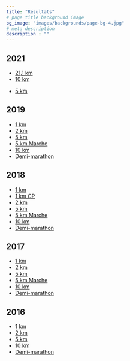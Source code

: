 ```yaml
---
title: "Résultats"
# page title background image
bg_image: "images/backgrounds/page-bg-4.jpg"
# meta description
description : ""
---
```


## 2021

- [21,1 km](https://www.sportstats.ca/display-results.xhtml?raceid=113548)
- [10 km](https://www.sportstats.ca/display-results.xhtml?raceid=113549)
<!-- - [5 km athlétique / racewalk](https://www.sportstats.ca/display-results.xhtml?raceid=113551) -->
- [5 km](https://www.sportstats.ca/display-results.xhtml?raceid=113550)

<h2>2019</h2>

<ul class="results">
    <li><a href="https://www.sportstats.ca/display-results.xhtml?raceid=105456" target="_blank">1&nbsp;km</a></li>
    <li><a href="https://www.sportstats.ca/display-results.xhtml?raceid=105455" target="_blank">2&nbsp;km</a></li>
    <li><a href="https://www.sportstats.ca/display-results.xhtml?raceid=105454" target="_blank">5&nbsp;km</a></li>
    <li><a href="https://www.sportstats.ca/display-results.xhtml?raceid=105457" target="_blank">5&nbsp;km Marche</a></li>
    <li><a href="https://www.sportstats.ca/display-results.xhtml?raceid=105453" target="_blank">10&nbsp;km</a></li>
    <li><a href="https://www.sportstats.ca/display-results.xhtml?raceid=105452" target="_blank">Demi-marathon</a></li>
</ul>

<h2>2018</h2>

<ul class="results">
    <li><a href="https://www.sportstats.ca/display-results.xhtml?raceid=94627" target="_blank">1&nbsp;km</a></li>
    <li><a href=" https://www.sportstats.ca/display-results.xhtml?raceid=97990" target="_blank">1&nbsp;km CP</a></li>
    <li><a href="https://www.sportstats.ca/display-results.xhtml?raceid=94626" target="_blank">2&nbsp;km</a></li>
    <li><a href="https://www.sportstats.ca/display-results.xhtml?raceid=94625" target="_blank">5&nbsp;km</a></li>
    <li><a href="https://www.sportstats.ca/display-results.xhtml?raceid=94628" target="_blank">5&nbsp;km Marche</a></li>
    <li><a href="https://www.sportstats.ca/display-results.xhtml?raceid=94624" target="_blank">10&nbsp;km</a></li>
    <li><a href="https://www.sportstats.ca/display-results.xhtml?raceid=94623" target="_blank">Demi-marathon</a></li>
</ul>

<h2>2017</h2>

<ul class="results">
    <li><a href="https://www.sportstats.ca/display-results.xhtml?raceid=42173" target="_blank">1&nbsp;km</a></li>
    <li><a href="https://www.sportstats.ca/display-results.xhtml?raceid=42172" target="_blank">2&nbsp;km</a></li>
    <li><a href="https://www.sportstats.ca/display-results.xhtml?raceid=42171" target="_blank">5&nbsp;km</a></li>
    <li><a href="https://www.sportstats.ca/display-results.xhtml?raceid=47303" target="_blank">5&nbsp;km Marche</a></li>
    <li><a href="https://www.sportstats.ca/display-results.xhtml?raceid=42170" target="_blank">10&nbsp;km</a></li>
    <li><a href="https://www.sportstats.ca/display-results.xhtml?raceid=42169" target="_blank">Demi-marathon</a></li>
</ul>

<h2>2016</h2>

<ul class="results">
    <li><a href="https://www.sportstats.ca/display-results.xhtml?raceid=41308" target="_blank">1&nbsp;km</a></li>
    <li><a href="https://www.sportstats.ca/display-results.xhtml?raceid=41306" target="_blank">2&nbsp;km</a></li>
    <li><a href="https://www.sportstats.ca/display-results.xhtml?raceid=41305" target="_blank">5&nbsp;km</a></li>
    <li><a href="https://www.sportstats.ca/display-results.xhtml?raceid=41304" target="_blank">10&nbsp;km</a></li>
    <li><a href="https://www.sportstats.ca/display-results.xhtml?raceid=31074" target="_blank">Demi-marathon</a></li>
</ul>

